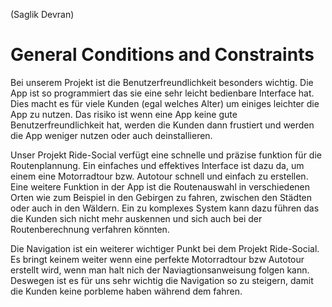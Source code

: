 (Saglik Devran)  
# General Conditions and Constraints
Bei unserem Projekt ist die Benutzerfreundlichkeit besonders wichtig. Die App ist so programmiert das sie eine sehr leicht bedienbare Interface hat. Dies macht es für viele Kunden (egal welches Alter) um einiges leichter die App zu nutzen. Das risiko ist wenn eine App keine gute Benutzerfreundlichkeit hat, werden die Kunden dann frustiert und werden die App weniger nutzen oder auch deinstallieren. 

Unser Projekt Ride-Social verfügt eine schnelle und präzise funktion für die Routenplannung. Ein einfaches und effektives Interface ist dazu da, um einem eine Motorradtour bzw. Autotour schnell und einfach zu erstellen. Eine weitere Funktion in der App ist die Routenauswahl in verschiedenen Orten wie zum Beispiel in den Gebirgen zu fahren, zwischen den Städten oder auch in den Wäldern. Ein zu komplexes System kann dazu führen das die Kunden sich nicht mehr auskennen und sich auch bei der Routenberechnung verfahren könnten.

Die Navigation ist ein weiterer wichtiger Punkt bei dem Projekt Ride-Social. Es bringt keinem weiter wenn eine perfekte Motorradtour bzw Autotour erstellt wird, wenn man halt nich der Naviagtionsanweisung folgen kann. Deswegen ist es für uns sehr wichtig die Navigation so zu steigern, damit die Kunden keine porbleme haben während dem fahren.




